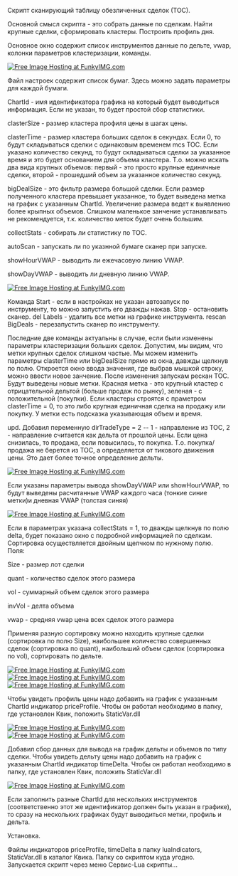 Скрипт сканирующий таблицу обезличенных сделок (ТОС).

Основной смысл скрипта - это собрать данные по сделкам. Найти крупные сделки, сформировать кластеры. Построить профиль дня.

Основное окно содержит список инструментов данные по дельте, vwap, колонки параметров кластеризации, команды.

<a href="http://funkyimg.com/view/2M4TC" target="_blank"><img src="http://funkyimg.com/i/2M4TC.png" alt="Free Image Hosting at FunkyIMG.com" border="0"></a>

Файл настроек содержит список бумаг. Здесь можно задать параметры для каждой бумаги.

ChartId - имя идентификатора графика на который будет выводиться  информация. Если не указан, то будет простой сбор статистики.

clasterSize  - размер кластера профиля цены в шагах цены.

clasterTime  - размер кластера больших сделок в секундах. Если 0, то будут складываться сделки с одинаковым временем mcs ТОС.
               Если указано количество секунд, то будут складываться сделки за указанное время и это будет основанием для
               объема кластера. Т.о. можно искать два вида крупных объемов: первый - это просто крупные единичные сделки,
               второй - прошедший объем за указанное количество секунд.
               
bigDealSize  - это фильтр размера большой сделки. Если размер полученного кластера превышает указанное, то будет выведена метка на график с указанным ChartId. Увеличение размера ведет к выявлению более крыпных объемов. Слишком маленькое занчение устанавливать не рекомендуется, т.к. количество меток будет очень большим.

collectStats - собирать ли статистику по ТОС.

autoScan     - запускать ли по указнной бумаге сканер при запуске.

showHourVWAP - выводить ли ежечасовую линию VWAP.

showDayVWAP  - выводить ли дневную линию VWAP.

<a href="http://funkyimg.com/view/2M4TG" target="_blank"><img src="http://funkyimg.com/i/2M4TG.png" alt="Free Image Hosting at FunkyIMG.com" border="0"></a>

Команда Start   - если в настройках не указан автозапуск по инструменту, то можно запустить его дважды нажав. Stop - остановить сканер.
del Labels      - удалить все метки на графике инструмента.
rescan BigDeals - перезапустить сканер по инструменту.

Последние две команды актуальны в случае, если были изменены параметры кластеризации больших сделок. Допустим, мы видим,
что метки крупных сделок слишком частые. Мы можем изменить параметры clasterTime или bigDealSize прямо из окна, давжды щелкнув по полю. Откроется окно ввода значения, где выбрав мышкой строку, можно ввести новое занчение. После изменения запускам рескан ТОС. Будут выведены новые метки. Красная метка - это крупный кластер с отрицательной дельтой (больше продаж по рынку),
зеленая - с положительной (покупки). Если кластеры строятся с праметром clasterTime = 0, то это либо крупная единичная сделка
на продажу или покупку. У метки есть подсказка указывающая объем и время.

upd. Добавил переменную dirTradeType = 2 -- 1 - направление из ТОС, 2 - направление считается как дельта от прошлой цены. Если цена снизилась, то продажа, если повысилась, то покупка. Т.о. покупка/продажа не берется из ТОС, а определяется от тикового движения цены. Это дает более точное определение дельты.

<a href="http://funkyimg.com/view/2M4TJ" target="_blank"><img src="http://funkyimg.com/i/2M4TJ.png" alt="Free Image Hosting at FunkyIMG.com" border="0"></a>

Если указаны параметры вывода showDayVWAP или showHourVWAP, то будут выведены расчитанные VWAP каждого часа (тонкие синие метки)и дневная VWAP (толстая синяя)

<a href="http://funkyimg.com/view/2M4UY" target="_blank"><img src="http://funkyimg.com/i/2M4UY.png" alt="Free Image Hosting at FunkyIMG.com" border="0"></a>

Если в параметрах указана collectStats = 1, то дважды щелкнув по полю delta, будет показано окно с подробной информацией по сделкам.
Сортировка осуществляется двойным щелчком по нужному полю. Поля:

Size   - размер лот сделки

quant  - количество сделок этого размера

vol    - суммарный объем сделок этого размера

invVol - делта объема

vwap   - средняя vwap цена всех сделок этого размера

Применяя разную сортировку можно находить крупные сделки (сортировка по полю Size), наибольшее количество совершенных сделок
(сортировка по quant), наибольший объем сделок (сортировка по vol), сортировать по дельте.

<a href="http://funkyimg.com/view/2M4TD" target="_blank"><img src="http://funkyimg.com/i/2M4TD.png" alt="Free Image Hosting at FunkyIMG.com" border="0"></a>
<a href="http://funkyimg.com/view/2M4TE" target="_blank"><img src="http://funkyimg.com/i/2M4TE.png" alt="Free Image Hosting at FunkyIMG.com" border="0"></a>
<a href="http://funkyimg.com/view/2M4TF" target="_blank"><img src="http://funkyimg.com/i/2M4TF.png" alt="Free Image Hosting at FunkyIMG.com" border="0"></a>

Чтобы увидеть профиль цены надо добавить на график с указанным ChartId индикатор priceProfile. Чтобы он работал необходимо в папку, где уcтановлен Квик, положить StaticVar.dll

<a href="http://funkyimg.com/view/2M4VC" target="_blank"><img src="http://funkyimg.com/i/2M4VC.png" alt="Free Image Hosting at FunkyIMG.com" border="0"></a>
<a href="http://funkyimg.com/view/2M4VD" target="_blank"><img src="http://funkyimg.com/i/2M4VD.png" alt="Free Image Hosting at FunkyIMG.com" border="0"></a>

Добавил сбор данных для вывода на график дельты и объемов по типу сделки. Чтобы увидеть дельту цены надо добавить на график с указанным ChartId индикатор timeDelta. Чтобы он работал необходимо в папку, где уcтановлен Квик, положить StaticVar.dll

<a href="http://funkyimg.com/view/2M6AK" target="_blank"><img src="http://funkyimg.com/i/2M6AK.png" alt="Free Image Hosting at FunkyIMG.com" border="0"></a>

Если заполнить разные ChartId для нескольких инструментов (соответственно этот же идентификатор должен быть указан в графике), то сразу на нескольких графиках будут выводиться метки, профиль и дельта.

Установка.

Файлы индикаторов priceProfile, timeDelta в папку luaIndicators, StaticVar.dll в каталог Квика. Папку со скриптом куда угодно. 
Запускается скрипт через меню Сервис-Lua скрипты...
